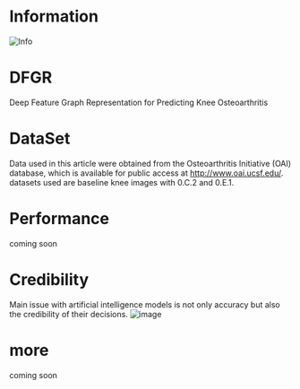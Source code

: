 # Information
![Info](https://github-stats.ubrong.com/apiusername=jeojava&show_icons=true)

# DFGR
Deep Feature Graph Representation for Predicting Knee Osteoarthritis
# DataSet
Data used in this article were obtained from the Osteoarthritis Initiative (OAI) database, which is available for public access at http://www.oai.ucsf.edu/. datasets used are baseline knee images with 0.C.2 and 0.E.1.
# Performance
coming soon
# Credibility
Main issue with artificial intelligence models is not only accuracy but also the credibility of their decisions.
![image](pic/heatmap.png)
# more 
coming soon
